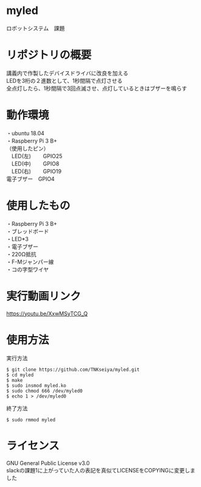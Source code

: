 # myled
ロボットシステム　課題

# リポジトリの概要
 講義内で作製したデバイスドライバに改良を加える  
 LEDを3桁の２進数として、1秒間隔で点灯させる  
 全点灯したら、1秒間隔で3回点滅させ、点灯しているときはブザーを鳴らす

# 動作環境
・ubuntu 18.04  
・Raspberry Pi 3 B+  
  （使用したピン）  
  　LED(左)　　 GPIO25  
  　LED(中)　　 GPIO8  
  　LED(右)　　 GPIO19  
  電子ブザー　GPIO4  
# 使用したもの
・Raspberry Pi 3 B+  
・ブレッドボード  
・LED*3  
・電子ブザー  
・220Ω抵抗  
・F-Mジャンパー線  
・コの字型ワイヤ  

# 実行動画リンク
https://youtu.be/XxwMSyTCG_Q
  
# 使用方法
実行方法
```
$ git clone https://github.com/TNKseiya/myled.git  
$ cd myled 
$ make  
$ sudo insmod myled.ko  
$ sudo chmod 666 /dev/myled0  
$ echo 1 > /dev/myled0  
```
終了方法  
~~~
$ sudo rmmod myled
~~~

# ライセンス
GNU General Public License v3.0  
slackの課題1に上がっていた人の表記を真似てLICENSEをCOPYINGに変更しました
